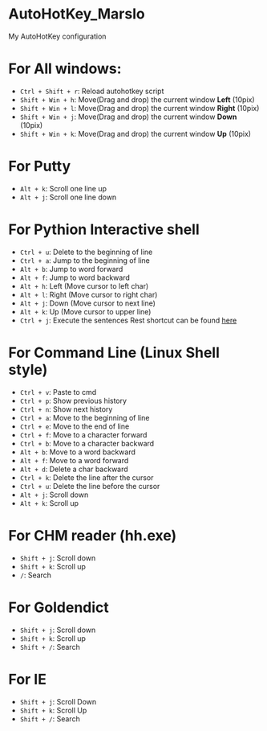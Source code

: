 AutoHotKey_Marslo
=================

My AutoHotKey configuration

# For All windows:
- `Ctrl + Shift + r`: Reload autohotkey script
- `Shift + Win + h`: Move(Drag and drop) the current window **Left** (10pix)
- `Shift + Win + l`: Move(Drag and drop) the current window **Right** (10pix)
- `Shift + Win + j`: Move(Drag and drop) the current window **Down** (10pix)
- `Shift + Win + k`: Move(Drag and drop) the current window **Up** (10pix)

# For Putty
- `Alt + k`: Scroll one line up
- `Alt + j`: Scroll one line down

# For Pythion Interactive shell
- `Ctrl + u`: Delete to the beginning of line
- `Ctrl + a`: Jump to the beginning of line
- `Alt + b`: Jump to word forward
- `Alt + f`: Jump to word backward
- `Alt + h`: Left (Move cursor to left char)
- `Alt + l`: Right (Move cursor to right char)
- `Alt + j`: Down (Move cursor to next line)
- `Alt + k`: Up (Move cursor to upper line)
- `Ctrl + j`: Execute the sentences
Rest shortcut can be found [here](https://github.com/woainvzu/PythonIDLE_config_Marslo/blob/master/IDLE/.idlerc/config-keys.cfg)

# For Command Line (Linux Shell style)
- `Ctrl + v`: Paste to cmd
- `Ctrl + p`: Show previous history
- `Ctrl + n`: Show next history
- `Ctrl + a`: Move to the beginning of line
- `Ctrl + e`: Move to the end of line
- `Ctrl + f`: Move to a character forward
- `Ctrl + b`: Move to a character backward
- `Alt + b`: Move to a word backward
- `Alt + f`: Move to a word forward
- `Alt + d`: Delete a char backward
- `Ctrl + k`: Delete the line after the cursor
- `Ctrl + u`: Delete the line before the cursor
- `Alt + j`: Scroll down
- `Alt + k`: Scroll up

# For CHM reader (hh.exe)
- `Shift + j`: Scroll down
- `Shift + k`: Scroll up
- `/`: Search

# For Goldendict
- `Shift + j`: Scroll down
- `Shift + k`: Scroll up
- `Shift + /`: Search

# For IE
- `Shift + j`: Scroll Down
- `Shift + k`: Scroll Up
- `Shift + /`: Search

